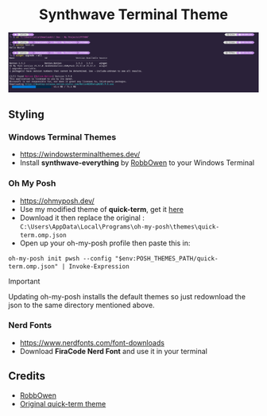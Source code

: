 <h1 align="center">Synthwave Terminal Theme</h1>

<img src="img/screenshot.png">

## Styling

### Windows Terminal Themes
- https://windowsterminalthemes.dev/
- Install **synthwave-everything** by [RobbOwen](https://github.com/robb0wen) to your Windows Terminal

### Oh My Posh
- https://ohmyposh.dev/
- Use my modified theme of **quick-term**, get it [here](https://github.com/CtrlAltDelicious0/synthwave-terminal-theme/blob/main/.%20Quick%20Term%20Theme/quick-term.omp.json)
- Download it then replace the original : `C:\Users\AppData\Local\Programs\oh-my-posh\themes\quick-term.omp.json`
- Open up your oh-my-posh profile then paste this in:
```
oh-my-posh init pwsh --config "$env:POSH_THEMES_PATH/quick-term.omp.json" | Invoke-Expression
```
> [!IMPORTANT]
> Updating oh-my-posh installs the default themes so just redownload the json to the same directory mentioned above.

### Nerd Fonts
- https://www.nerdfonts.com/font-downloads
- Download **FiraCode Nerd Font** and use it in your terminal

## Credits
- [RobbOwen](https://github.com/robb0wen)
- [Original quick-term theme](https://github.com/JanDeDobbeleer/oh-my-posh/blob/main/themes/quick-term.omp.json)
